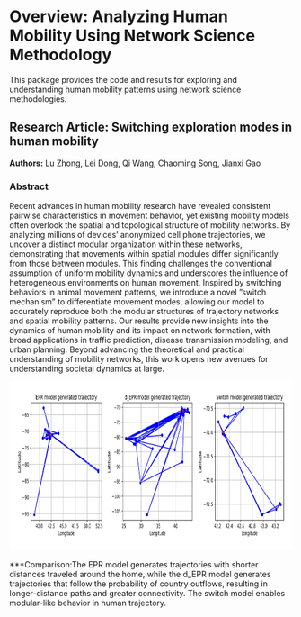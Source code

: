 <h1>Overview: Analyzing Human Mobility Using Network Science Methodology</h1>
<p>This package provides the code and results for exploring and understanding human mobility patterns using network science methodologies.</p>

<h2>Research Article: Switching exploration modes in human mobility</h2>
<strong>Authors:</strong> Lu Zhong, Lei Dong, Qi Wang, Chaoming Song, Jianxi Gao
<h3>Abstract</h3>
<p>Recent advances in human mobility research have revealed consistent pairwise characteristics in movement behavior, yet existing mobility models often overlook the spatial and topological structure of mobility networks. By analyzing millions of devices’ anonymized cell phone trajectories, we uncover a distinct modular organization within these networks, demonstrating that movements within spatial modules differ significantly from those between modules. This finding challenges the conventional assumption of uniform mobility dynamics and underscores the influence of heterogeneous environments on human movement. Inspired by switching behaviors in animal movement patterns, we introduce a novel ”switch mechanism” to differentiate movement modes, allowing our model to accurately reproduce both the modular structures of trajectory networks and spatial mobility patterns. Our results provide new insights into the dynamics of human mobility and its impact on network formation, with broad applications in traffic prediction, disease transmission modeling, and urban planning. Beyond advancing the theoretical and practical understanding of mobility networks, this work opens new avenues for understanding societal dynamics at large.</p>

<p align="center">
	<img src="comparison_individual.jpg" width="900" height="300" />
<p>

***Comparison:The EPR model generates trajectories with shorter distances traveled around the home, while the d_EPR model generates trajectories that follow the probability of country outflows, resulting in longer-distance paths and greater connectivity. The switch model enables modular-like behavior in human trajectory. 
